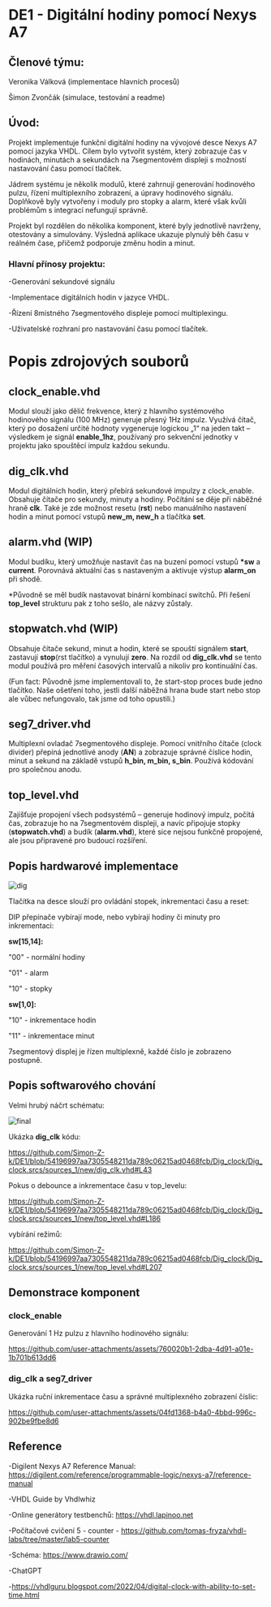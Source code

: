 # DE1 - Digitální hodiny pomocí Nexys A7
## Členové týmu:
Veronika Válková (implementace hlavních procesů)

Šimon Zvončák (simulace, testování a readme)

## Úvod:
Projekt implementuje funkční digitální hodiny na vývojové desce Nexys A7 pomocí jazyka VHDL. Cílem bylo vytvořit systém, který zobrazuje čas v hodinách, minutách a sekundách na 7segmentovém displeji s možností nastavování času pomocí tlačítek.

Jádrem systému je několik modulů, které zahrnují generování hodinového pulzu, řízení multiplexního zobrazení, a úpravy hodinového signálu. Doplňkově byly vytvořeny i moduly pro stopky a alarm, které však kvůli problémům s integrací nefungují správně. 

Projekt byl rozdělen do několika komponent, které byly jednotlivě navrženy, otestovány a simulovány. Výsledná aplikace ukazuje plynulý běh času v reálném čase, přičemž podporuje změnu hodin a minut.

### Hlavní přínosy projektu:

-Generování sekundové signálu

-Implementace digitálních hodin v jazyce VHDL.

-Řízení 8místného 7segmentového displeje pomocí multiplexingu.

-Uživatelské rozhraní pro nastavování času pomocí tlačítek.




# Popis zdrojových souborů
## clock_enable.vhd
Modul slouží jako dělič frekvence, který z hlavního systémového hodinového signálu (100 MHz) generuje přesný 1Hz impulz. Využívá čítač, který po dosažení určité hodnoty vygeneruje logickou „1“ na jeden takt – výsledkem je signál __enable_1hz__, používaný pro sekvenční jednotky v projektu jako spouštěcí impulz každou sekundu.

## dig_clk.vhd
Modul digitálních hodin, který přebírá sekundové impulzy z clock_enable. Obsahuje čítače pro sekundy, minuty a hodiny. Počítání se děje při náběžné hraně __clk__. Také je zde možnost resetu (__rst__) nebo manuálního nastavení hodin a minut pomocí vstupů __new_m, new_h__ a tlačítka __set__.

## alarm.vhd (WIP)
Modul budíku, který umožňuje nastavit čas na buzení pomocí vstupů __*sw__ a __current__. Porovnává aktuální čas s nastaveným a aktivuje výstup __alarm_on__ při shodě.

*Původně se měl budík nastavovat binární kombinací switchů. Při řešení __top_level__ strukturu pak z toho sešlo, ale názvy zůstaly.

## stopwatch.vhd (WIP)
Obsahuje čítače sekund, minut a hodin, které se spouští signálem __start__, zastavují __stop__(rst tlačítko) a vynulují __zero__. Na rozdíl od __dig_clk.vhd__ se tento modul používá pro měření časových intervalů a nikoliv pro kontinuální čas.

(Fun fact: Původně jsme implementovali to, že start-stop proces bude jedno tlačítko. Naše ošetření toho, jestli další náběžná hrana bude start nebo stop ale vůbec nefungovalo, tak jsme od toho opustili.)

## seg7_driver.vhd
Multiplexní ovladač 7segmentového displeje. Pomocí vnitřního čítače (clock divider) přepíná jednotlivé anody (__AN__) a zobrazuje správné číslice hodin, minut a sekund na základě vstupů __h_bin, m_bin, s_bin__. Používá kódování pro společnou anodu.

## top_level.vhd
Zajišťuje propojení všech podsystémů – generuje hodinový impulz, počítá čas, zobrazuje ho na 7segmentovém displeji, a navíc připojuje stopky (__stopwatch.vhd__) a budík (__alarm.vhd__), které sice nejsou funkčně propojené, ale jsou připravené pro budoucí rozšíření. 


## Popis hardwarové implementace

![dig](https://github.com/user-attachments/assets/99275c0d-4656-4c4e-a16c-0a627c42846e)

Tlačítka na desce slouží pro ovládání stopek, inkrementaci času a reset:

DIP přepínače vybírají mode, nebo vybírají hodiny či minuty pro inkrementaci:

__sw[15,14]:__ 

"00" - normální hodiny

"01" - alarm

"10" - stopky

__sw[1,0]:__

"10" - inkrementace hodin

"11" - inkrementace minut

7segmentový displej je řízen multiplexně, každé číslo je zobrazeno postupně.

## Popis softwarového chování
Velmi hrubý náčrt schématu:

![final](https://github.com/user-attachments/assets/d5a7756d-7215-4bec-b9f1-c3130a99065f)

Ukázka __dig_clk__ kódu:

https://github.com/Simon-Z-k/DE1/blob/54196997aa7305548211da789c06215ad0468fcb/Dig_clock/Dig_clock.srcs/sources_1/new/dig_clk.vhd#L43

Pokus o debounce a inkrementace času v top_levelu:

https://github.com/Simon-Z-k/DE1/blob/54196997aa7305548211da789c06215ad0468fcb/Dig_clock/Dig_clock.srcs/sources_1/new/top_level.vhd#L186

vybírání režimů:

https://github.com/Simon-Z-k/DE1/blob/54196997aa7305548211da789c06215ad0468fcb/Dig_clock/Dig_clock.srcs/sources_1/new/top_level.vhd#L207

## Demonstrace komponent
### clock_enable
Generování 1 Hz pulzu z hlavního hodinového signálu:

https://github.com/user-attachments/assets/760020b1-2dba-4d91-a01e-1b701b613dd6

### dig_clk a seg7_driver
Ukázka ruční inkrementace času a správné multiplexného zobrazení číslic:

https://github.com/user-attachments/assets/04fd1368-b4a0-4bbd-996c-902be9fbe8d6

## Reference

-Digilent Nexys A7 Reference Manual: https://digilent.com/reference/programmable-logic/nexys-a7/reference-manual

-VHDL Guide by Vhdlwhiz

-Online generátory testbenchů: https://vhdl.lapinoo.net

-Počítačové cvičení 5 - counter - https://github.com/tomas-fryza/vhdl-labs/tree/master/lab5-counter

-Schéma: https://www.drawio.com/

-ChatGPT

-https://vhdlguru.blogspot.com/2022/04/digital-clock-with-ability-to-set-time.html




